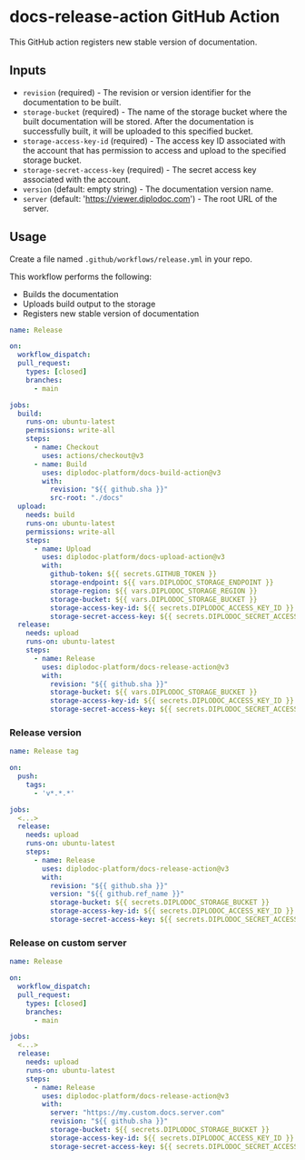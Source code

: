 # docs-release-action GitHub Action

This GitHub action registers new stable version of documentation.

## Inputs

- `revision` (required) - The revision or version identifier for the documentation to be built.
- `storage-bucket` (required) - The name of the storage bucket where the built documentation will be stored. After the documentation is successfully built, it will be uploaded to this specified bucket.
- `storage-access-key-id` (required) - The access key ID associated with the account that has permission to access and upload to the specified storage bucket.
- `storage-secret-access-key` (required) - The secret access key associated with the account.
- `version` (default: empty string) - The documentation version name.
- `server` (default: 'https://viewer.diplodoc.com') - The root URL of the server.

## Usage

Create a file named `.github/workflows/release.yml` in your repo.

This workflow performs the following:
- Builds the documentation
- Uploads build output to the storage
- Registers new stable version of documentation

```yaml
name: Release

on:
  workflow_dispatch:
  pull_request:
    types: [closed]
    branches:
      - main

jobs:
  build:
    runs-on: ubuntu-latest
    permissions: write-all
    steps:
      - name: Checkout
        uses: actions/checkout@v3
      - name: Build
        uses: diplodoc-platform/docs-build-action@v3
        with:
          revision: "${{ github.sha }}"
          src-root: "./docs"
  upload:
    needs: build
    runs-on: ubuntu-latest
    permissions: write-all
    steps:
      - name: Upload
        uses: diplodoc-platform/docs-upload-action@v3
        with:
          github-token: ${{ secrets.GITHUB_TOKEN }}
          storage-endpoint: ${{ vars.DIPLODOC_STORAGE_ENDPOINT }}
          storage-region: ${{ vars.DIPLODOC_STORAGE_REGION }}
          storage-bucket: ${{ vars.DIPLODOC_STORAGE_BUCKET }}
          storage-access-key-id: ${{ secrets.DIPLODOC_ACCESS_KEY_ID }}
          storage-secret-access-key: ${{ secrets.DIPLODOC_SECRET_ACCESS_KEY }}
  release:
    needs: upload
    runs-on: ubuntu-latest
    steps:
      - name: Release
        uses: diplodoc-platform/docs-release-action@v3
        with:
          revision: "${{ github.sha }}"
          storage-bucket: ${{ vars.DIPLODOC_STORAGE_BUCKET }}
          storage-access-key-id: ${{ secrets.DIPLODOC_ACCESS_KEY_ID }}
          storage-secret-access-key: ${{ secrets.DIPLODOC_SECRET_ACCESS_KEY }}
```

### Release version

```yaml
name: Release tag

on:
  push:
    tags:
      - 'v*.*.*'

jobs:
  <...>
  release:
    needs: upload
    runs-on: ubuntu-latest
    steps:
      - name: Release
        uses: diplodoc-platform/docs-release-action@v3
        with:
          revision: "${{ github.sha }}"
          version: "${{ github.ref_name }}"
          storage-bucket: ${{ secrets.DIPLODOC_STORAGE_BUCKET }}
          storage-access-key-id: ${{ secrets.DIPLODOC_ACCESS_KEY_ID }}
          storage-secret-access-key: ${{ secrets.DIPLODOC_SECRET_ACCESS_KEY }}
```

### Release on custom server

```yaml
name: Release

on:
  workflow_dispatch:
  pull_request:
    types: [closed]
    branches:
      - main

jobs:
  <...>
  release:
    needs: upload
    runs-on: ubuntu-latest
    steps:
      - name: Release
        uses: diplodoc-platform/docs-release-action@v3
        with:
          server: "https://my.custom.docs.server.com"
          revision: "${{ github.sha }}"
          storage-bucket: ${{ secrets.DIPLODOC_STORAGE_BUCKET }}
          storage-access-key-id: ${{ secrets.DIPLODOC_ACCESS_KEY_ID }}
          storage-secret-access-key: ${{ secrets.DIPLODOC_SECRET_ACCESS_KEY }}
```